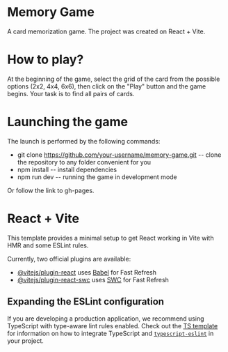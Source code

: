 # Memory Game

A card memorization game. The project was created on React + Vite.

# How to play?

At the beginning of the game, select the grid of the card from the possible options (2x2, 4x4, 6x6), then click on the "Play" button and the game begins. Your task is to find all pairs of cards.

# Launching the game

The launch is performed by the following commands:
- git clone https://github.com/your-username/memory-game.git -- clone the repository to any folder convenient for you
- npm install -- install dependencies
- npm run dev -- running the game in development mode

Or follow the link to gh-pages.

# React + Vite

This template provides a minimal setup to get React working in Vite with HMR and some ESLint rules.

Currently, two official plugins are available:

- [@vitejs/plugin-react](https://github.com/vitejs/vite-plugin-react/blob/main/packages/plugin-react) uses [Babel](https://babeljs.io/) for Fast Refresh
- [@vitejs/plugin-react-swc](https://github.com/vitejs/vite-plugin-react/blob/main/packages/plugin-react-swc) uses [SWC](https://swc.rs/) for Fast Refresh

## Expanding the ESLint configuration

If you are developing a production application, we recommend using TypeScript with type-aware lint rules enabled. Check out the [TS template](https://github.com/vitejs/vite/tree/main/packages/create-vite/template-react-ts) for information on how to integrate TypeScript and [`typescript-eslint`](https://typescript-eslint.io) in your project.
